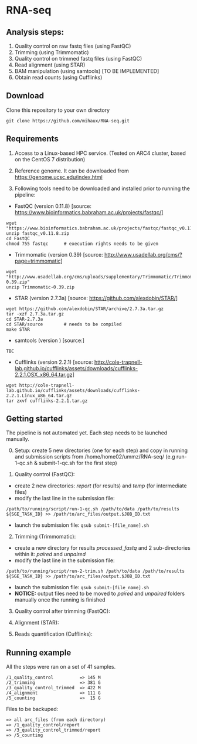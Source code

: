 # RNA-seq

## Analysis steps:

1) Quality control on raw fastq files (using FastQC)
2) Trimming (using Trimmomatic)
3) Quality control on trimmed fastq files (using FastQC)
4) Read alignment (using STAR)
5) BAM manipulation (using samtools) [TO BE IMPLEMENTED]
6) Obtain read counts (using Cufflinks)

## Download

Clone this repository to your own directory

```
git clone https://github.com/mihaux/RNA-seq.git
```

## Requirements

1) Access to a Linux-based HPC service. (Tested on ARC4 cluster, based on the CentOS 7 distribution)

2) Reference genome. It can be downloaded from https://genome.ucsc.edu/index.html

3) Following tools need to be downloaded and installed prior to running the pipeline:

- FastQC (version 0.11.8) [source: https://www.bioinformatics.babraham.ac.uk/projects/fastqc/]

```
wget "https://www.bioinformatics.babraham.ac.uk/projects/fastqc/fastqc_v0.11.8.zip"
unzip fastqc_v0.11.8.zip
cd FastQC
chmod 755 fastqc      # execution rights needs to be given
```

- Trimmomatic (version 0.39) [source: http://www.usadellab.org/cms/?page=trimmomatic]

```
wget "http://www.usadellab.org/cms/uploads/supplementary/Trimmomatic/Trimmomatic-0.39.zip"
unzip Trimmomatic-0.39.zip
```

- STAR (version 2.7.3a) [source: https://github.com/alexdobin/STAR/]

```
wget https://github.com/alexdobin/STAR/archive/2.7.3a.tar.gz
tar -xzf 2.7.3a.tar.gz
cd STAR-2.7.3a
cd STAR/source        # needs to be compiled
make STAR
```

- samtools (version ) [source:]

```
TBC
```

- Cufflinks (version 2.2.1) [source: http://cole-trapnell-lab.github.io/cufflinks/assets/downloads/cufflinks-2.2.1.OSX_x86_64.tar.gz]

```
wget http://cole-trapnell-lab.github.io/cufflinks/assets/downloads/cufflinks-2.2.1.Linux_x86_64.tar.gz
tar zxvf cufflinks-2.2.1.tar.gz
```

## Getting started

The pipeline is not automated yet. Each step needs to be launched manually. 

0. Setup: create 5 new directories (one for each step) and copy in running and submission scripts from /home/home02/ummz/RNA-seq/ (e.g run-1-qc.sh & submit-1-qc.sh for the first step)

1. Quality control (FastQC): 
  * create 2 new directories: *report* (for results) and *temp* (for intermediate files) 
  * modify the last line in the submission file: 
```
/path/to/running/script/run-1-qc.sh /path/to/data /path/to/results ${SGE_TASK_ID} >> /path/to/arc_files/output.$JOB_ID.txt
```
  * launch the submission file: `qsub submit-[file_name].sh`
  
2. Trimming (Trimmomatic):
 * create a new directory for results *processed_fastq* and 2 sub-directories within it: *paired* and *unpaired*
 * modify the last line in the submission file:
```
/path/to/running/script/run-2-trim.sh /path/to/data /path/to/results ${SGE_TASK_ID} >> /path/to/arc_files/output.$JOB_ID.txt
```
  * launch the submission file: `qsub submit-[file_name].sh`
  * **NOTICE:** output files need to be moved to *paired* and *unpaired* folders manually once the running is finished
  
3. Quality control after trimming (FastQC):



4. Alignment (STAR):




5. Reads quantification (Cufflinks):




## Running example 
All the steps were ran on a set of 41 samples.

```
/1_quality_control          => 145 M
/2_trimming                 => 381 G
/3_quality_control_trimmed  => 422 M
/4_alignment                => 111 G
/5_counting                 =>  15 G
```

Files to be backuped:

```
=> all arc_files (from each directory)
=> /1_quality_control/report
=> /3_quality_control_trimmed/report
=> /5_counting
```
